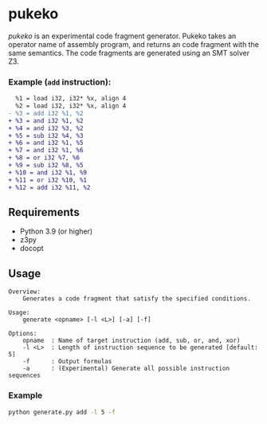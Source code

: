 # pukeko
*pukeko* is an experimental code fragment generator. Pukeko takes an operator name of assembly program, and returns an code fragment with the same semantics. The code fragments are generated using an SMT solver Z3.

### Example (`add` instruction):
```diff
  %1 = load i32, i32* %x, align 4
  %2 = load i32, i32* %x, align 4
- %3 = add i32 %1, %2
+ %3 = and i32 %1, %2
+ %4 = and i32 %3, %2
+ %5 = sub i32 %4, %3
+ %6 = and i32 %1, %5
+ %7 = and i32 %1, %6
+ %8 = or i32 %7, %6
+ %9 = sub i32 %8, %5
+ %10 = and i32 %1, %9
+ %11 = or i32 %10, %1
+ %12 = add i32 %11, %2
```

## Requirements
- Python 3.9 (or higher)
- z3py
- docopt

## Usage
```
Overview:
    Generates a code fragment that satisfy the specified conditions.

Usage:
    generate <opname> [-l <L>] [-a] [-f]

Options:
    opname  : Name of target instruction (add, sub, or, and, xor)
    -l <L>  : Length of instruction sequence to be generated [default: 5]
    -f      : Output formulas
    -a      : (Experimental) Generate all possible instruction sequences
```

### Example
```bash
python generate.py add -l 5 -f
```